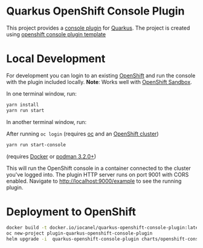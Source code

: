 # Quarkus OpenShift Console Plugin

This project provides a [console plugin](https://github.com/openshift/console/tree/master/frontend/packages/console-dynamic-plugin-sdk) for [Quarkus](https://quarkus.io/).
The project is created using [openshift console plugin template](https://github.com/openshift/console-plugin-template)

# Local Development

For development you can login to an existing [OpenShift](https://www.redhat.com/en/technologies/cloud-computing/openshift) and run the console with the plugin included locally.
**Note**: Works well with [OpenShift Sandbox](https://developers.redhat.com/developer-sandbox).

In one terminal window, run:

```sh
yarn install
yarn run start
```

In another terminal window, run:

After running `oc login` (requires [oc](https://console.redhat.com/openshift/downloads) and an [OpenShift cluster](https://console.redhat.com/openshift/create))

```sh
yarn run start-console
```
(requires [Docker](https://www.docker.com) or [podman 3.2.0+](https://podman.io))


This will run the OpenShift console in a container connected to the cluster
you've logged into. The plugin HTTP server runs on port 9001 with CORS enabled.
Navigate to <http://localhost:9000/example> to see the running plugin.

# Deployment to OpenShift

```sh
docker build -t docker.io/iocanel/quarkus-openshift-console-plugin:latest .
oc new-project plugin-quarkus-openshift-console-plugin
helm upgrade -i  quarkus-openshift-console-plugin charts/openshift-console-plugin --namespace plugin-quarkus-openshift-console-plugin --set plugin.image=docker.io/iocanel/quarkus-openshift-console-plugin:latest
```

